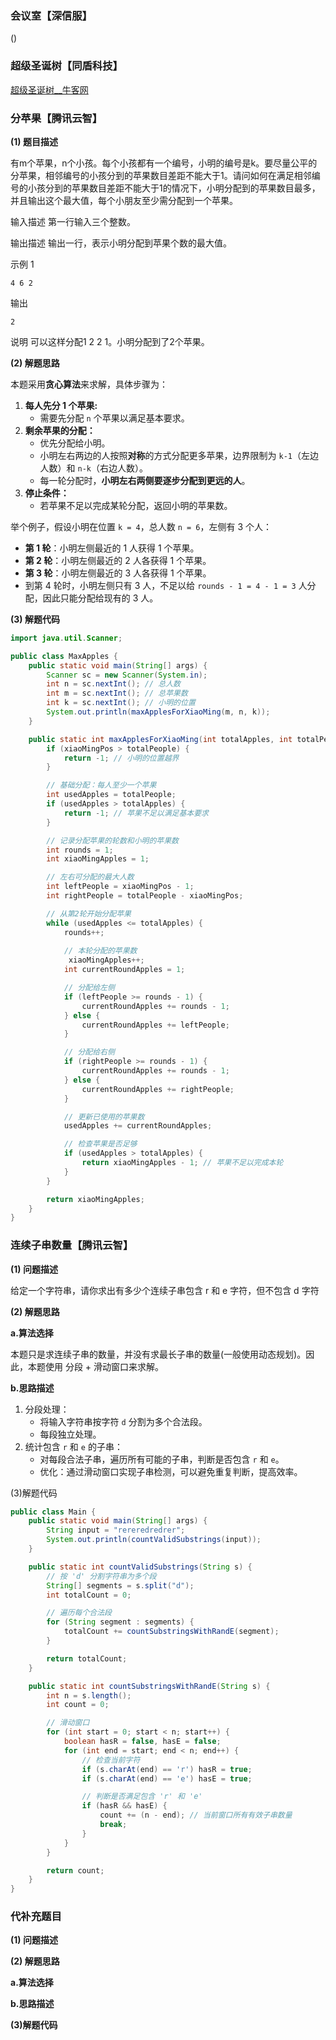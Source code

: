 ### 会议室【深信服】

()



### 超级圣诞树【同盾科技】

[超级圣诞树__牛客网](https://www.nowcoder.com/questionTerminal/470d26c9a73e4e17be8cc45cac843423?answerType=1&f=discussion)





### 分苹果【腾讯云智】

**(1) 题目描述**

有m个苹果，n个小孩。每个小孩都有一个编号，小明的编号是k。要尽量公平的分苹果，相邻编号的小孩分到的苹果数目差距不能大于1。请问如何在满足相邻编号的小孩分到的苹果数目差距不能大于1的情况下，小明分配到的苹果数目最多，并且输出这个最大值，每个小朋友至少需分配到一个苹果。

输入描述
第一行输入三个整数。

输出描述
输出一行，表示小明分配到苹果个数的最大值。

示例 1

```
4 6 2
```

输出

```
2
```

说明
可以这样分配1 2 2 1。小明分配到了2个苹果。



**(2) 解题思路**

本题采用**贪心算法**来求解，具体步骤为：

1. **每人先分 1 个苹果:**
   - 需要先分配 `n` 个苹果以满足基本要求。
2. **剩余苹果的分配：**
   - 优先分配给小明。
   - 小明左右两边的人按照**对称**的方式分配更多苹果，边界限制为 `k-1`（左边人数）和 `n-k`（右边人数）。
   - 每一轮分配时，**小明左右两侧要逐步分配到更远的人**。
3. **停止条件：**
   - 若苹果不足以完成某轮分配，返回小明的苹果数。

举个例子，假设小明在位置 `k = 4`，总人数 `n = 6`，左侧有 3 个人：

- **第 1 轮**：小明左侧最近的 1 人获得 1 个苹果。
- **第 2 轮**：小明左侧最近的 2 人各获得 1 个苹果。
- **第 3 轮**：小明左侧最近的 3 人各获得 1 个苹果。
- 到第 4 轮时，小明左侧只有 3 人，不足以给 `rounds - 1 = 4 - 1 = 3` 人分配，因此只能分配给现有的 3 人。





**(3) 解题代码**

```java
import java.util.Scanner;

public class MaxApples {
    public static void main(String[] args) {
        Scanner sc = new Scanner(System.in);
        int n = sc.nextInt(); // 总人数
        int m = sc.nextInt(); // 总苹果数
        int k = sc.nextInt(); // 小明的位置
        System.out.println(maxApplesForXiaoMing(m, n, k));
    }

    public static int maxApplesForXiaoMing(int totalApples, int totalPeople, int xiaoMingPos) {
        if (xiaoMingPos > totalPeople) {
            return -1; // 小明的位置越界
        }

        // 基础分配：每人至少一个苹果
        int usedApples = totalPeople;
        if (usedApples > totalApples) {
            return -1; // 苹果不足以满足基本要求
        }

        // 记录分配苹果的轮数和小明的苹果数
        int rounds = 1;
        int xiaoMingApples = 1;

        // 左右可分配的最大人数
        int leftPeople = xiaoMingPos - 1;
        int rightPeople = totalPeople - xiaoMingPos;

        // 从第2轮开始分配苹果
        while (usedApples <= totalApples) {
            rounds++;
          
            // 本轮分配的苹果数
             xiaoMingApples++;
            int currentRoundApples = 1; 

            // 分配给左侧
            if (leftPeople >= rounds - 1) {
                currentRoundApples += rounds - 1;
            } else {
                currentRoundApples += leftPeople;
            }

            // 分配给右侧
            if (rightPeople >= rounds - 1) {
                currentRoundApples += rounds - 1;
            } else {
                currentRoundApples += rightPeople;
            }

            // 更新已使用的苹果数
            usedApples += currentRoundApples;

            // 检查苹果是否足够
            if (usedApples > totalApples) {
                return xiaoMingApples - 1; // 苹果不足以完成本轮
            }
        }

        return xiaoMingApples;
    }
}
```





### 连续子串数量【腾讯云智】

**(1) 问题描述**

给定一个字符串，请你求出有多少个连续子串包含 r 和 e 字符，但不包含 d 字符



**(2) 解题思路**

**a.算法选择**

本题只是求连续子串的数量，并没有求最长子串的数量(一般使用动态规划)。因此，本题使用 分段 + 滑动窗口来求解。

**b.思路描述**

1. 分段处理：
   - 将输入字符串按字符 `d` 分割为多个合法段。
   - 每段独立处理。
2. 统计包含 `r` 和 `e` 的子串：
   - 对每段合法子串，遍历所有可能的子串，判断是否包含 `r` 和 `e`。
   - 优化：通过滑动窗口实现子串检测，可以避免重复判断，提高效率。



(3)解题代码

```java
public class Main {
    public static void main(String[] args) {
        String input = "rereredredrer";
        System.out.println(countValidSubstrings(input));
    }

    public static int countValidSubstrings(String s) {
        // 按 'd' 分割字符串为多个段
        String[] segments = s.split("d");
        int totalCount = 0;

        // 遍历每个合法段
        for (String segment : segments) {
            totalCount += countSubstringsWithRandE(segment);
        }

        return totalCount;
    }

    public static int countSubstringsWithRandE(String s) {
        int n = s.length();
        int count = 0;

        // 滑动窗口
        for (int start = 0; start < n; start++) {
            boolean hasR = false, hasE = false;
            for (int end = start; end < n; end++) {
                // 检查当前字符
                if (s.charAt(end) == 'r') hasR = true;
                if (s.charAt(end) == 'e') hasE = true;

                // 判断是否满足包含 'r' 和 'e'
                if (hasR && hasE) {
                    count += (n - end); // 当前窗口所有有效子串数量
                    break;
                }
            }
        }

        return count;
    }
}

```





### 代补充题目

**(1) 问题描述**



**(2) 解题思路**

**a.算法选择**



**b.思路描述**



**(3)解题代码**

```java

```

